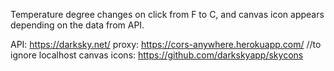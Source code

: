 Temperature degree changes on click from F to C, and canvas icon appears depending on the data from API.

API: https://darksky.net/
proxy: https://cors-anywhere.herokuapp.com/ //to ignore localhost
canvas icons: https://github.com/darkskyapp/skycons


